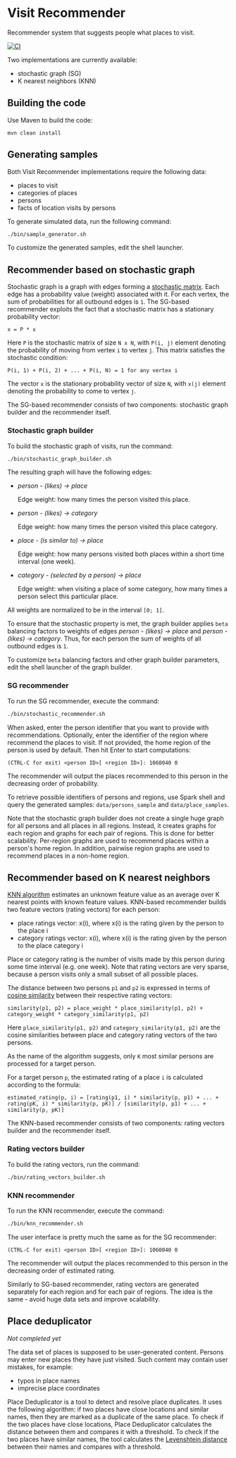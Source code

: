 # Visit Recommender

Recommender system that suggests people what places to visit.

[![CI](https://github.com/tashoyan/retail-streaming-spark/actions/workflows/main.yml/badge.svg)](https://github.com/tashoyan/retail-streaming-spark/actions/workflows/main.yml)

Two implementations are currently available:
- stochastic graph (SG)
- K nearest neighbors (KNN)

## Building the code

Use Maven to build the code:
```text
mvn clean install
```

## Generating samples

Both Visit Recommender implementations require the following data:
- places to visit
- categories of places
- persons
- facts of location visits by persons

To generate simulated data, run the following command:
```bash
./bin/sample_generator.sh
```
To customize the generated samples, edit the shell launcher.

## Recommender based on stochastic graph

Stochastic graph is a graph with edges forming a [stochastic matrix](https://en.wikipedia.org/wiki/Stochastic_matrix).
Each edge has a probability value (weight) associated with it.
For each vertex, the sum of probabilities for all outbound edges is `1`.
The SG-based recommender exploits the fact that a stochastic matrix has a stationary probability vector:
```text
x = P * x
```
Here `P` is the stochastic matrix of size `N x N`,
with `P(i, j)` element denoting the probability of moving from vertex `i` to vertex `j`.
This matrix satisfies the stochastic condition:
```text
P(i, 1) + P(i, 2) + ... + P(i, N) = 1 for any vertex i
```
The vector `x` is the stationary probability vector of size `N`,
with `x(j)` element denoting the probability to come to vertex `j`.

The SG-based recommender consists of two components: stochastic graph builder and the recommender itself.

### Stochastic graph builder

To build the stochastic graph of visits, run the command:
```bash
./bin/stochastic_graph_builder.sh
```
The resulting graph will have the following edges:

- *person - (likes) -> place*
  
  Edge weight: how many times the person visited this place.

- *person - (likes) -> category*

  Edge weight: how many times the person visited this place category.

- *place - (is similar to) -> place*

  Edge weight: how many persons visited both places within a short time interval (one week).

- *category - (selected by a person) -> place*

  Edge weight: when visiting a place of some category,
  how many times a person select this particular place.

All weights are normalized to be in the interval `[0; 1]`.

To ensure that the stochastic property is met,
the graph builder applies `beta` balancing factors
to weights of edges *person - (likes) -> place* and *person - (likes) -> category*.
Thus, for each person the sum of weights of all outbound edges is `1`.

To customize `beta` balancing factors and other graph builder parameters,
edit the shell launcher of the graph builder.

### SG recommender

To run the SG recommender, execute the command:
```bash
./bin/stochastic_recommender.sh
```
When asked, enter the person identifier that you want to provide with recommendations.
Optionally, enter the identifier of the region where recommend the places to visit.
If not provided, the home region of the person is used by default.
Then hit Enter to start computations:
```text
(CTRL-C for exit) <person ID>[ <region ID>]: 1060040 0
```
The recommender will output the places recommended to this person
in the decreasing order of probability.

To retrieve possible identifiers of persons and regions,
use Spark shell and query the generated samples:
`data/persons_sample` and `data/place_samples`.

Note that the stochastic graph builder does not create
a single huge graph for all persons and all places in all regions.
Instead, it creates graphs for each region and graphs for each pair of regions.
This is done for better scalability.
Per-region graphs are used to recommend places within a person's home region.
In addition, pairwise region graphs are used to recommend places in a non-home region.

## Recommender based on K nearest neighbors

[KNN algorithm](https://en.wikipedia.org/wiki/K-nearest_neighbors_algorithm) estimates
an unknown feature value as an average over K nearest points with known feature values.
KNN-based recommender builds two feature vectors (rating vectors) for each person:

- place ratings vector: x(i), where x(i) is the rating given by the person to the place i
- category ratings vector: x(i), where x(i) is the rating given by the person to the place category i

Place or category rating is the number of visits made by this person during some time interval (e.g. one week).
Note that rating vectors are very sparse, because a person visits only a small subset of all possible places.

The distance between two persons `p1` and `p2` is expressed
in terms of [cosine similarity](https://en.wikipedia.org/wiki/Cosine_similarity)
between their respective rating vectors:
```text
similarity(p1, p2) = place_weight * place_similarity(p1, p2) + category_weight * category_similarity(p1, p2)
```
Here `place_similarity(p1, p2)` and `category_similarity(p1, p2)` are the cosine similarities
between place and category rating vectors of the two persons.

As the name of the algorithm suggests, only `K` most similar persons are processed for a target person.

For a target person `p`, the estimated rating of a place `i` is calculated according to the formula:
```text
estimated_rating(p, i) = [rating(p1, i) * similarity(p, p1) + ... + rating(pK, i) * similarity(p, pK)] / [similarity(p, p1) + ... + similarity(p, pK)]
```

The KNN-based recommender consists of two components: rating vectors builder and the recommender itself.

### Rating vectors builder

To build the rating vectors, run the command:
```bash
./bin/rating_vectors_builder.sh
```

### KNN recommender

To run the KNN recommender, execute the command:
```bash
./bin/knn_recommender.sh
```
The user interface is pretty much the same as for the SG recommender:
```text
(CTRL-C for exit) <person ID>[ <region ID>]: 1060040 0
```
The recommender will output the places recommended to this person
in the decreasing order of estimated rating.

Similarly to SG-based recommender,
rating vectors are generated separately for each region and for each pair of regions.
The idea is the same - avoid huge data sets and improve scalability.

## Place deduplicator

*Not completed yet*

The data set of places is supposed to be user-generated content.
Persons may enter new places they have just visited.
Such content may contain user mistakes, for example:

- typos in place names
- imprecise place coordinates

Place Deduplicator is a tool to detect and resolve place duplicates.
It uses the following algorithm: if two places have close locations and similar names,
then they are marked as a duplicate of the same place.
To check if the two places have close locations,
Place Deduplicator calculates the distance between them
and compares it with a threshold.
To check if the two places have similar names,
the tool calculates the [Levenshtein distance](https://en.wikipedia.org/wiki/Levenshtein_distance)
between their names and compares with a threshold.

